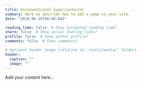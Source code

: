 ```yaml
---
title: Unconventional Superconductor
summary: Here we describe how to add a page to your site.
date: "2018-06-28T00:00:00Z"

reading_time: false  # Show estimated reading time?
share: false  # Show social sharing links?
profile: false  # Show author profile?
comments: false  # Show comments?

# Optional header image (relative to `static/media/` folder).
header:
  caption: ""
  image: ""
---
```


Add your *content* here...